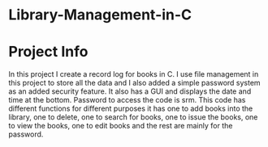 # Library-Management-in-C

# Project Info
In this project I create a record log for books in C. I use file management in this project to store all the data and I also added a simple password system as an added security feature. It also has a GUI and displays the date and time at the bottom. Password to access the code is srm. This code has different functions for different purposes it has one to add books into the library, one to delete, one to search for books, one to issue the books, one to view the books, one to edit books and the rest are mainly for the password.
